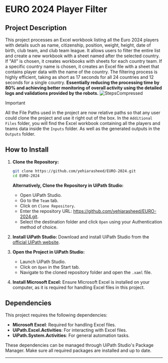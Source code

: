 # EURO 2024 Player Filter

## Project Description

This project processes an Excel workbook listing all the Euro 2024 players with details such as name, citizenship, position, weight, height, date of birth, club team, and club team league. It allows users to filter the entire list and create a new workbook with a sheet named after the selected country. If "All" is chosen, it creates workbooks with sheets for each country team. If a specific country name is chosen, it creates an Excel file with a sheet that contains player data with the name of the country. The filtering process is highly efficient, taking as short as 17 seconds for all 24 countries and 12 seconds for a single country. **Essentially reducing the processing time by 80% and achieving better monitoring of overall activity using the detailed logs and validations provided by the robots.**
![StepsCompressed](https://github.com/user-attachments/assets/c2d5dabd-56f3-4196-8f0b-0015e8422668)

> [!IMPORTANT] 
> All the File Paths used in the project are now relative paths so that any user could clone the project and use it right out of the box. In the `Additional Files` folder, you will find the Excel workbook containing all the players and teams data inside the `Inputs` folder. As well as the generated outputs in the `Outputs` folder.

## How to Install

1. **Clone the Repository:**
   ```bash
   git clone https://github.com/yehiarasheed/EURO-2024.git
   cd EURO-2024
   ```

   **Alternatively, Clone the Repository in UiPath Studio:**
   - Open UiPath Studio.
   - Go to the `Team` tab.
   - Click on `Clone Repository`.
   - Enter the repository URL: https://github.com/yehiarasheed/EURO-2024.git.
   - Select the destination folder and click `Open` using your Authentication method of choice.

3. **Install UiPath Studio:**
   Download and install UiPath Studio from the [official UiPath website](https://www.uipath.com).

4. **Open the Project in UiPath Studio:**
   - Launch UiPath Studio.
   - Click on `Open` in the Start tab.
   - Navigate to the cloned repository folder and open the `.xaml` file.

5. **Install Microsoft Excel:**
   Ensure Microsoft Excel is installed on your computer, as it is required for handling Excel files in this project.

## Dependencies

This project requires the following dependencies:

- **Microsoft Excel**: Required for handling Excel files.
- **UiPath.Excel.Activities**: For interacting with Excel files.
- **UiPath.System.Activities**: For general automation tasks.

These dependencies can be managed through UiPath Studio's Package Manager. Make sure all required packages are installed and up to date.



---
